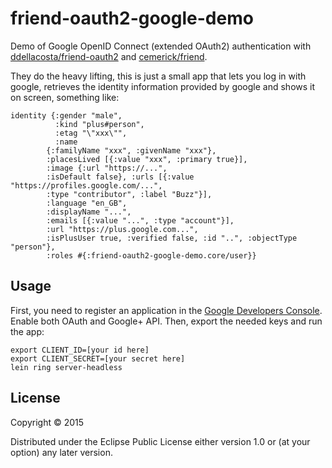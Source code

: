 # friend-oauth2-google-demo

Demo of Google OpenID Connect (extended OAuth2) authentication with 
[ddellacosta/friend-oauth2](https://github.com/ddellacosta/friend-oauth2) 
and
[cemerick/friend](https://github.com/cemerick/friend).

They do the heavy lifting, this is just a small app that lets you log in with google, retrieves the identity 
information provided by google and shows it on screen, something like:

    identity {:gender "male", 
              :kind "plus#person", 
              :etag "\"xxx\"", 
              :name 
            {:familyName "xxx", :givenName "xxx"}, 
            :placesLived [{:value "xxx", :primary true}], 
            :image {:url "https://...", 
            :isDefault false}, :urls [{:value "https://profiles.google.com/...", 
            :type "contributor", :label "Buzz"}], 
            :language "en_GB", 
            :displayName "...", 
            :emails [{:value "...", :type "account"}], 
            :url "https://plus.google.com...", 
            :isPlusUser true, :verified false, :id "..", :objectType "person"}, 
            :roles #{:friend-oauth2-google-demo.core/user}}

## Usage

First, you need to register an application in the [Google Developers Console](https://console.developers.google.com).
Enable both OAuth and  Google+ API.
Then, export the needed keys and run the app:

    export CLIENT_ID=[your id here]
    export CLIENT_SECRET=[your secret here]
    lein ring server-headless
    
## License

Copyright © 2015

Distributed under the Eclipse Public License either version 1.0 or (at
your option) any later version.
